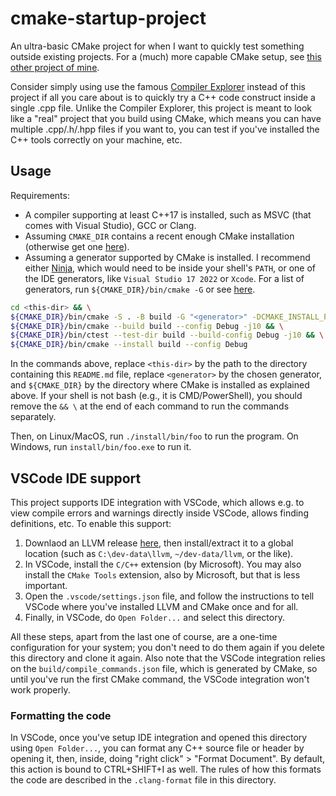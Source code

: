 # cmake-startup-project

An ultra-basic CMake project for when I want to quickly test something outside existing projects. For a (much) more capable CMake setup, see [this other project of mine](https://github.com/adentinger/CMakeBestPractices).

Consider simply using use the famous [Compiler Explorer](https://godbolt.org/) instead of this project if all you care about is to quickly try a C++ code construct inside a single .cpp file. Unlike the Compiler Explorer, this project is meant to look like a "real" project that you build using CMake, which means you can have multiple .cpp/.h/.hpp files if you want to, you can test if you've installed the C++ tools correctly on your machine, etc.

## Usage

Requirements:
- A compiler supporting at least C++17 is installed, such as MSVC (that comes with Visual Studio), GCC or Clang.
- Assuming `CMAKE_DIR` contains a recent enough CMake installation (otherwise get one [here](https://cmake.org/download/)).
- Assuming a generator supported by CMake is installed. I recommend either [Ninja](https://github.com/ninja-build/ninja), which would need to be inside your shell's `PATH`, or one of the IDE generators, like `Visual Studio 17 2022` or `Xcode`. For a list of generators, run `${CMAKE_DIR}/bin/cmake -G` or see [here](https://cmake.org/cmake/help/latest/manual/cmake-generators.7.html).

```bash
cd <this-dir> && \
${CMAKE_DIR}/bin/cmake -S . -B build -G "<generator>" -DCMAKE_INSTALL_PREFIX:STRING="<this-dir>/install" -DCMAKE_BUILD_TYPE:STRING=Debug -DCMAKE_EXPORT_COMPILE_COMMANDS:BOOL=TRUE && \
${CMAKE_DIR}/bin/cmake --build build --config Debug -j10 && \
${CMAKE_DIR}/bin/ctest --test-dir build --build-config Debug -j10 && \
${CMAKE_DIR}/bin/cmake --install build --config Debug
```

In the commands above, replace `<this-dir>` by the path to the directory containing this `README.md` file, replace `<generator>` by the chosen generator, and `${CMAKE_DIR}` by the directory where CMake is installed as explained above. If your shell is not bash (e.g., it is CMD/PowerShell), you should remove the `&& \` at the end of each command to run the commands separately.

Then, on Linux/MacOS, run `./install/bin/foo` to run the program. On Windows, run `install/bin/foo.exe` to run it.

## VSCode IDE support

This project supports IDE integration with VSCode, which allows e.g. to view compile errors and warnings directly inside VSCode, allows finding definitions, etc. To enable this support:

1. Downlaod an LLVM release [here](https://github.com/llvm/llvm-project/releases), then install/extract it to a global location (such as `C:\dev-data\llvm`, `~/dev-data/llvm`, or the like).
2. In VSCode, install the `C/C++` extension (by Microsoft). You may also install the `CMake Tools` extension, also by Microsoft, but that is less important.
3. Open the `.vscode/settings.json` file, and follow the instructions to tell VSCode where you've installed LLVM and CMake once and for all.
4. Finally, in VSCode, do `Open Folder...` and select this directory.

All these steps, apart from the last one of course, are a one-time configuration for your system; you don't need to do them again if you delete this directory and clone it again. Also note that the VSCode integration relies on the `build/compile_commands.json` file, which is generated by CMake, so until you've run the first CMake command, the VSCode integration won't work properly.

### Formatting the code

In VSCode, once you've setup IDE integration and opened this directory using `Open Folder...`, you can format any C++ source file or header by opening it, then, inside, doing "right click" > "Format Document". By default, this action is bound to CTRL+SHIFT+I as well. The rules of how this formats the code are described in the `.clang-format` file in this directory.
